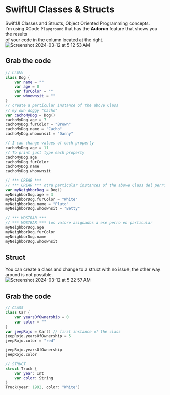 # SwiftUI Classes & Structs
SwiftUI Classes and Structs, Object Oriented Programming concepts.<br>
I'm using XCode `Playground` that has the **Autorun** feature that shows you the results<br>
of your code in the column located at the right.<br>
![Screenshot 2024-03-12 at 5 12 53 AM](https://github.com/danielurra/Swift-UI-Classes-and-Structs/assets/51704179/becaa5e3-9a72-40ec-936b-6e5a8fad755f)<br>
## Grab the code
```swift
// CLASS
class Dog {
    var name = ""
    var age = 0
    var furColor = ""
    var whoownsit = ""
}
// create a particular instance of the above Class
// my own doggy "Cacho"
var cachoMyDog = Dog()
cachoMyDog.age = 7
cachoMyDog.furColor = "Brown"
cachoMyDog.name = "Cacho"
cachoMyDog.whoownsit = "Danny"

// I can change values of each property
cachoMyDog.age = 11
// To print just type each property
cachoMyDog.age
cachoMyDog.furColor
cachoMyDog.name
cachoMyDog.whoownsit

// *** CREAR ***
// *** CREAR *** otra particular instances of the above Class del perro de mi vecina la Sra. Betty
var myNeighborDog = Dog()
myNeighborDog.age = 3
myNeighborDog.furColor = "White"
myNeighborDog.name = "Pluto"
myNeighborDog.whoownsit = "Betty"

// *** MOSTRAR ***
// *** MOSTRAR *** los valore asignados a ese perro en particular
myNeighborDog.age
myNeighborDog.furColor
myNeighborDog.name
myNeighborDog.whoownsit
```
## Struct
You can create a class and change to a struct with no issue, the other way around is not possible.<br>
![Screenshot 2024-03-12 at 5 22 57 AM](https://github.com/danielurra/Swift-UI-Classes-and-Structs/assets/51704179/59c1dd9e-2371-49bc-992f-2ff785ee7348)<br>
## Grab the code
```swift
// CLASS
class Car {
    var yearsOfOwnership = 0
    var color = ""
}
var jeepRojo = Car() // first instance of the class
jeepRojo.yearsOfOwnership = 5
jeepRojo.color = "red"

jeepRojo.yearsOfOwnership
jeepRojo.color

// STRUCT
struct Truck {
    var year: Int
    var color: String
}
Truck(year: 1992, color: "White")
```

